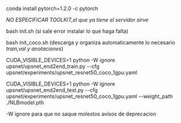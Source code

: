 conda install pytorch=1.2.0 -c pytorch

*NO ESPECIFICAR TOOLKIT,el que ya tiene el servidor sirve*

bash init.sh (si sale error instalar lo que haga falta)

bash init_coco.sh (descarga y organiza automaticamente lo necesario *train,val y anotaciones*)

CUDA_VISIBLE_DEVICES=1 python -W ignore  upsnet/upsnet_end2end_train.py --cfg upsnet/experiments/upsnet_resnet50_coco_1gpu.yaml

CUDA_VISIBLE_DEVICES=1 python -W ignore upsnet/upsnet_end2end_test.py --cfg upsnet/experiments/upsnet_resnet50_coco_1gpu.yaml --weight_path ./NLBmodel.pth


-W ignore para que no saque molestos avisos de deprecacion
